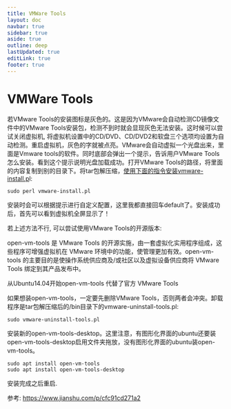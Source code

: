 ```yaml
---
title: VMWare Tools
layout: doc
navbar: true
sidebar: true
aside: true
outline: deep
lastUpdated: true
editLink: true
footer: true
---
```


# VMWare Tools

若VMware Tools的安装图标是灰色的。这是因为VMware会自动检测CD镜像文件中的VMware Tools安装包，检测不到时就会显现灰色无法安装。这时候可以尝试关闭虚拟机, 将虚拟机设置中的CD/DVD、CD/DVD2和软盘三个选项均设置为自动检测。重启虚拟机，灰色的字就被点亮。VMware会自动虚拟一个光盘出来，里面是Vmware tools的软件。同时底部会弹出一个提示，告诉用户VMware Tools怎么安装。看到这个提示说明光盘加载成功。打开VMware Tools的路径，将里面的内容复制到别的目录下。将tar包解压缩，[使用下面的指令安装vmware-install.p](http://xn--vmware-install-uc7vh9hi9cdt1gf03a709e37foz6iii6c.pl/)l: 

```
sudo perl vmware-install.pl
```

安装时会可以根据提示进行自定义配置，这里我都直接回车default了。安装成功后，首先可以看到虚拟机全屏显示了！

若上述方法不行, 可以尝试使用VMware Tools的开源版本: 

open-vm-tools 是 VMware Tools 的开源实施，由一套虚拟化实用程序组成，这些程序可增强虚拟机在 VMware 环境中的功能，使管理更加有效。open-vm-tools 的主要目的是使操作系统供应商及/或社区以及虚拟设备供应商将 VMware Tools 绑定到其产品发布中。

从Ubuntu14.04开始open-vm-tools 代替了官方 VMware Tools

如果想装open-vm-tools，一定要先删除VMware Tools，否则两者会冲突。卸载程序是tar包解压缩后的/bin目录下的vmware-uninstall-tools.pl: 

```
sudo vmware-uninstall-tools.pl
```

安装新的open-vm-tools-desktop。这里注意，有图形化界面的ubuntu还要装open-vm-tools-desktop启用文件夹拖放，没有图形化界面的ubuntu装open-vm-tools。

```
sudo apt install open-vm-tools
sudo apt install open-vm-tools-desktop
```

安装完成之后重启.

参考: https://www.jianshu.com/p/cfc91cd271a2